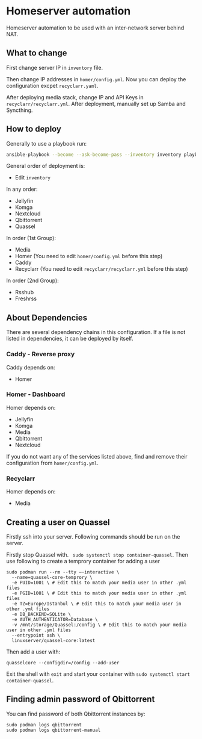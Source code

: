 # Homeserver automation

Homeserver automation to be used with an inter-network server behind NAT.

## What to change

First change server IP in ```inventory``` file.

Then change IP addresses in ```homer/config.yml```. Now you can deploy the configuration excpet ```recyclarr.yaml```.

After deploying media stack, change IP and API Keys in ```recyclarr/recyclarr.yml```. After deployment, manually set up Samba and Syncthing.

## How to deploy

Generally to use a playbook run:

```bash
ansible-playbook --become --ask-become-pass --inventory inventory playbook.yaml
```

General order of deployment is:

- Edit ```inventory```

In any order:


- Jellyfin
- Komga
- Nextcloud
- Qbittorrent
- Quassel

In order (1st Group):

- Media
- Homer (You need to edit ```homer/config.yml``` before this step)
- Caddy
- Recyclarr (You need to edit ```recyclarr/recyclarr.yml``` before this step)

In order (2nd Group):

- Rsshub
- Freshrss

## About Dependencies

There are several dependency chains in this configuration. If a file is not listed in dependencies, it can be deployed by itself.

### Caddy - Reverse proxy

Caddy depends on:

- Homer

### Homer - Dashboard

Homer depends on:

- Jellyfin
- Komga
- Media
- Qbittorrent
- Nextcloud

If you do not want any of the services listed above, find and remove their configuration from ```homer/config.yml```.

### Recyclarr

Homer depends on:

- Media

## Creating a user on Quassel

Firstly ssh into your server. Following commands should be run on the server.

Firstly stop Quassel with. ``` sudo systemctl stop container-quassel```. Then use following to create a temprory container for adding a user

```
sudo podman run --rm --tty –-interactive \
  --name=quassel-core-temprory \
  -e PUID=1001 \ # Edit this to match your media user in other .yml files
  -e PGID=1001 \ # Edit this to match your media user in other .yml files
  -e TZ=Europe/Istanbul \ # Edit this to match your media user in other .yml files
  -e DB_BACKEND=SQLite \
  -e AUTH_AUTHENTICATOR=Database \
  -v /mnt/storage/Quassel:/config \ # Edit this to match your media user in other .yml files
  --entrypoint ash \
  linuxserver/quassel-core:latest
```

Then add a user with:

```
quasselcore --configdir=/config --add-user
```

Exit the shell with ```exit``` and start your container with ```sudo systemctl start container-quassel```.

## Finding admin password of Qbittorrent

You can find password of both Qbittorrent instances by:

```
sudo podman logs qbittorrent
sudo podman logs qbittorrent-manual
```
